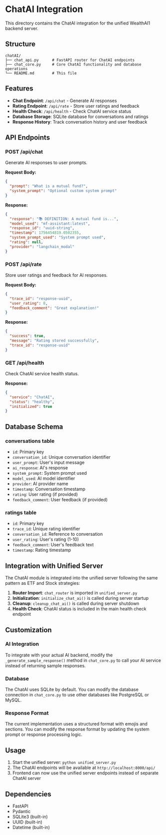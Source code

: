 # ChatAI Integration

This directory contains the ChatAI integration for the unified WealthAI1 backend server.

## Structure

```
chatAI/
├── chat_api.py      # FastAPI router for ChatAI endpoints
├── chat_core.py     # Core ChatAI functionality and database operations
└── README.md        # This file
```

## Features

- **Chat Endpoint**: `/api/chat` - Generate AI responses
- **Rating Endpoint**: `/api/rate` - Store user ratings and feedback
- **Health Check**: `/api/health` - Check ChatAI service status
- **Database Storage**: SQLite database for conversations and ratings
- **Response History**: Track conversation history and user feedback

## API Endpoints

### POST /api/chat
Generate AI responses to user prompts.

**Request Body:**
```json
{
  "prompt": "What is a mutual fund?",
  "system_prompt": "Optional custom system prompt"
}
```

**Response:**
```json
{
  "response": "📚 DEFINITION: A mutual fund is...",
  "model_used": "mf-assistant:latest",
  "response_id": "uuid-string",
  "timestamp": 1756454819.0502355,
  "system_prompt_used": "System prompt used",
  "rating": null,
  "provider": "langchain_modal"
}
```

### POST /api/rate
Store user ratings and feedback for AI responses.

**Request Body:**
```json
{
  "trace_id": "response-uuid",
  "user_rating": 8,
  "feedback_comment": "Great explanation!"
}
```

**Response:**
```json
{
  "success": true,
  "message": "Rating stored successfully",
  "trace_id": "response-uuid"
}
```

### GET /api/health
Check ChatAI service health status.

**Response:**
```json
{
  "service": "ChatAI",
  "status": "healthy",
  "initialized": true
}
```

## Database Schema

### conversations table
- `id`: Primary key
- `conversation_id`: Unique conversation identifier
- `user_prompt`: User's input message
- `ai_response`: AI's response
- `system_prompt`: System prompt used
- `model_used`: AI model identifier
- `provider`: AI provider name
- `timestamp`: Conversation timestamp
- `rating`: User rating (if provided)
- `feedback_comment`: User feedback (if provided)

### ratings table
- `id`: Primary key
- `trace_id`: Unique rating identifier
- `conversation_id`: Reference to conversation
- `user_rating`: User's rating (1-10)
- `feedback_comment`: User's feedback text
- `timestamp`: Rating timestamp

## Integration with Unified Server

The ChatAI module is integrated into the unified server following the same pattern as ETF and Stock strategies:

1. **Router Import**: `chat_router` is imported in `unified_server.py`
2. **Initialization**: `initialize_chat_ai()` is called during server startup
3. **Cleanup**: `cleanup_chat_ai()` is called during server shutdown
4. **Health Check**: ChatAI status is included in the main health check endpoint

## Customization

### AI Integration
To integrate with your actual AI backend, modify the `_generate_sample_response()` method in `chat_core.py` to call your AI service instead of returning sample responses.

### Database
The ChatAI uses SQLite by default. You can modify the database connection in `chat_core.py` to use other databases like PostgreSQL or MySQL.

### Response Format
The current implementation uses a structured format with emojis and sections. You can modify the response format by updating the system prompt or response processing logic.

## Usage

1. Start the unified server: `python unified_server.py`
2. The ChatAI endpoints will be available at `http://localhost:8000/api/`
3. Frontend can now use the unified server endpoints instead of separate ChatAI server

## Dependencies

- FastAPI
- Pydantic
- SQLite3 (built-in)
- UUID (built-in)
- Datetime (built-in)

